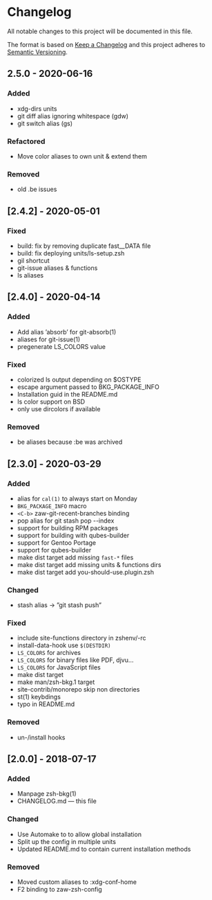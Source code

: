 # Changelog

All notable changes to this project will be documented in this file.

The format is based on [Keep a Changelog](http://keepachangelog.com/en/1.0.0/)
and this project adheres to [Semantic Versioning](http://semver.org/spec/v2.0.0.html).

## 2.5.0 - 2020-06-16

### Added

- xdg-dirs units
- git diff alias ignoring whitespace (gdw)
- git switch alias (gs)

### Refactored

- Move color aliases to own unit & extend them

### Removed

- old .be issues

## [2.4.2] - 2020-05-01

### Fixed

- build: fix by removing duplicate fast__DATA file
- build: fix deploying units/ls-setup.zsh
- gil shortcut
- git-issue aliases & functions
- ls aliases

## [2.4.0] - 2020-04-14

### Added

- Add alias ’absorb’ for git-absorb(1)
- aliases for git-issue(1)
- pregenerate LS_COLORS value

### Fixed

- colorized ls output depending on $OSTYPE
- escape argument passed to BKG_PACKAGE_INFO
- Installation guid in the README.md
- ls color support on BSD
- only use dircolors if available

### Removed

- be aliases because :be was archived

## [2.3.0] - 2020-03-29

### Added

- alias for `cal(1)` to always start on Monday
- `BKG_PACKAGE_INFO` macro
- `<C-b>` zaw-git-recent-branches binding
- pop alias for git stash pop --index
- support for building RPM packages
- support for building with qubes-builder
- support for Gentoo Portage
- support for qubes-builder
- make dist target add missing `fast-*` files
- make dist target add missing units & functions dirs
- make dist target add you-should-use.plugin.zsh

### Changed

- stash alias → ”git stash push”

### Fixed

- include site-functions directory in zshenv/-rc
- install-data-hook use `$(DESTDIR)`
- `LS_COLORS` for archives
- `LS_COLORS` for binary files like PDF, djvu…
- `LS_COLORS` for JavaScript files
- make dist target
- make man/zsh-bkg.1 target
- site-contrib/monorepo skip non directories
- st(1) keybdings
- typo in README.md

### Removed

- un-/install hooks

## [2.0.0] - 2018-07-17

### Added

- Manpage zsh-bkg(1)
- CHANGELOG.md — this file

### Changed

- Use Automake to to allow global installation
- Split up the config in multiple units
- Updated README.md to contain current installation methods

### Removed

- Moved custom aliases to :xdg-conf-home
- F2 binding to zaw-zsh-config
